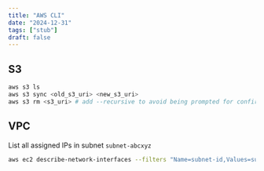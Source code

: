 ```yaml
---
title: "AWS CLI"
date: "2024-12-31"
tags: ["stub"]
draft: false
---
```


## S3
```bash
aws s3 ls  
aws s3 sync <old_s3_uri> <new_s3_uri>  
aws s3 rm <s3_uri> # add --recursive to avoid being prompted for confirmation for every file
```

## VPC

List all assigned IPs in subnet `subnet-abcxyz`

```bash
aws ec2 describe-network-interfaces --filters "Name=subnet-id,Values=subnet-abcxyz" --query 'NetworkInterfaces[*].PrivateIpAddress'
```
